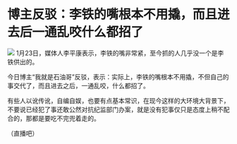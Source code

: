 # 博主反驳：李铁的嘴根本不用撬，而且进去后一通乱咬什么都招了

![](https://inews.gtimg.com/newsapp_bt/0/15625507190/1000)
1月23日，媒体人李平康表示，李铁的嘴非常紧，至今抓的人几乎没一个是李铁供出的。

今日博主“我就是石油哥”反驳，表示：实际上，李铁的嘴根本不用撬，不但自己的事交代了，而且进去之后，一通乱咬，什么都招了。

有些人以讹传讹，自编自娱，也要有点基本常识，在现今这样的大环境大背景下，不要说已经犯了事还敢公然对抗纪监部门办案，就是没有犯事仅只是态度上稍不配合的，那都是要吃不完兜着走的。

（直播吧）

